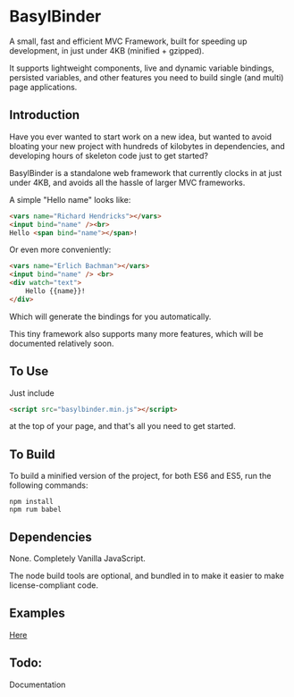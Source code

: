 # BasylBinder

A small, fast and efficient MVC Framework, built for speeding up development, in just under 4KB (minified + gzipped).

It supports lightweight components, live and dynamic variable bindings, persisted variables, and other features you need to build single (and multi) page applications. 

## Introduction

Have you ever wanted to start work on a new idea, but wanted to avoid bloating your new project with hundreds of kilobytes in dependencies, and developing hours of skeleton code just to get started? 

BasylBinder is a standalone web framework that currently clocks in at just under 4KB, and avoids all the hassle of larger MVC frameworks.

A simple "Hello name" looks like:

```html
<vars name="Richard Hendricks"></vars>
<input bind="name" /><br>
Hello <span bind="name"></span>!
```

Or even more conveniently: 

```html
<vars name="Erlich Bachman"></vars>
<input bind="name" /> <br>
<div watch="text">
    Hello {{name}}!
</div>
```

Which will generate the bindings for you automatically.

This tiny framework also supports many more features, which will be documented relatively soon.

## To Use

Just include

```html
<script src="basylbinder.min.js"></script>
```

at the top of your page, and that's all you need to get started.

## To Build

To build a minified version of the project, for both ES6 and ES5, run the following commands:

```
npm install
npm rum babel
```

## Dependencies

None. Completely Vanilla JavaScript. 

The node build tools are optional, and bundled in to make it easier to make license-compliant code.


## Examples

[Here](http://jessemitchell.me/BasylBinder/samples/index.html)

## Todo:

Documentation
